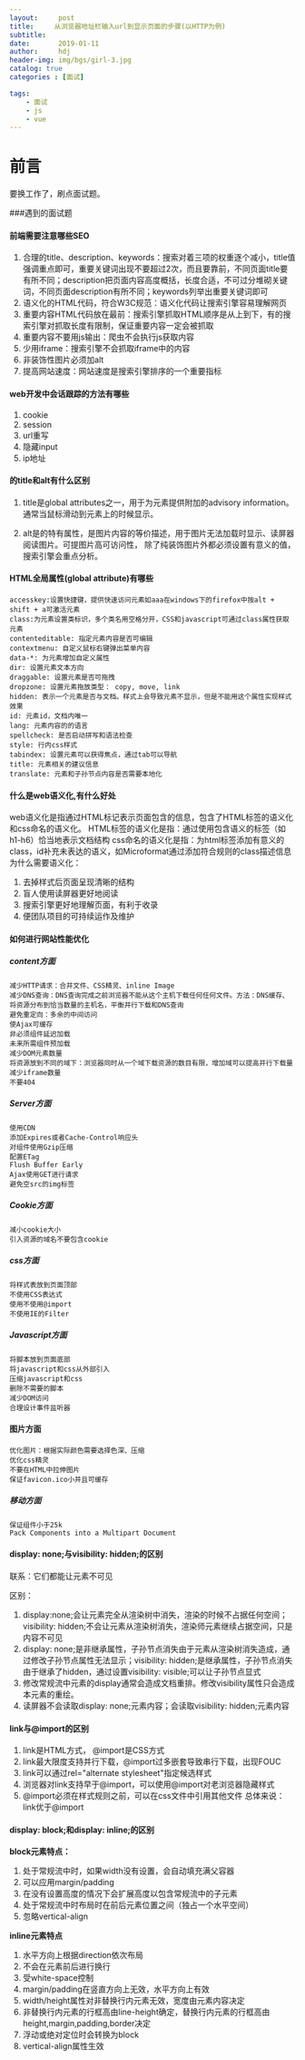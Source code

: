 ```yaml
---
layout:     post
title:     从浏览器地址栏输入url到显示页面的步骤(以HTTP为例)
subtitle:   
date:       2019-01-11
author:     hdj
header-img: img/bgs/girl-3.jpg
catalog: true
categories : [面试]

tags:
    - 面试
    - js
    - vue
---
```



# 前言

  要换工作了，刷点面试题。

###遇到的面试题

#### 前端需要注意哪些SEO 

  1. 合理的title、description、keywords：搜索对着三项的权重逐个减小，title值强调重点即可，重要关键词出现不要超过2次，而且要靠前，不同页面title要有所不同；description把页面内容高度概括，长度合适，不可过分堆砌关键词，不同页面description有所不同；keywords列举出重要关键词即可
  2. 语义化的HTML代码，符合W3C规范：语义化代码让搜索引擎容易理解网页
  3. 重要内容HTML代码放在最前：搜索引擎抓取HTML顺序是从上到下，有的搜索引擎对抓取长度有限制，保证重要内容一定会被抓取
  4. 重要内容不要用js输出：爬虫不会执行js获取内容
  5. 少用iframe：搜索引擎不会抓取iframe中的内容
  6. 非装饰性图片必须加alt
  7. 提高网站速度：网站速度是搜索引擎排序的一个重要指标

#### web开发中会话跟踪的方法有哪些

 1. cookie
 2. session
 3. url重写
 4. 隐藏input
 5. ip地址


#### <img>的title和alt有什么区别

   1. title是global attributes之一，用于为元素提供附加的advisory information。通常当鼠标滑动到元素上的时候显示。
   
   2. alt是<img>的特有属性，是图片内容的等价描述，用于图片无法加载时显示、读屏器阅读图片。可提图片高可访问性，
      除了纯装饰图片外都必须设置有意义的值，搜索引擎会重点分析。

#### HTML全局属性(global attribute)有哪些

    accesskey:设置快捷键，提供快速访问元素如aaa在windows下的firefox中按alt + shift + a可激活元素
    class:为元素设置类标识，多个类名用空格分开，CSS和javascript可通过class属性获取元素
    contenteditable: 指定元素内容是否可编辑
    contextmenu: 自定义鼠标右键弹出菜单内容
    data-*: 为元素增加自定义属性
    dir: 设置元素文本方向
    draggable: 设置元素是否可拖拽
    dropzone: 设置元素拖放类型： copy, move, link
    hidden: 表示一个元素是否与文档。样式上会导致元素不显示，但是不能用这个属性实现样式效果
    id: 元素id，文档内唯一
    lang: 元素内容的的语言
    spellcheck: 是否启动拼写和语法检查
    style: 行内css样式
    tabindex: 设置元素可以获得焦点，通过tab可以导航
    title: 元素相关的建议信息
    translate: 元素和子孙节点内容是否需要本地化
#### 什么是web语义化,有什么好处
   web语义化是指通过HTML标记表示页面包含的信息，包含了HTML标签的语义化和css命名的语义化。 HTML标签的语义化是指：通过使用包含语义的标签（如h1-h6）恰当地表示文档结构 css命名的语义化是指：为html标签添加有意义的class，id补充未表达的语义，如Microformat通过添加符合规则的class描述信息 为什么需要语义化：
   
   1. 去掉样式后页面呈现清晰的结构
   2. 盲人使用读屏器更好地阅读
   3. 搜索引擎更好地理解页面，有利于收录
   4. 便团队项目的可持续运作及维护
   
#### 如何进行网站性能优化

##### content方面
    
    减少HTTP请求：合并文件、CSS精灵、inline Image
    减少DNS查询：DNS查询完成之前浏览器不能从这个主机下载任何任何文件。方法：DNS缓存、将资源分布到恰当数量的主机名，平衡并行下载和DNS查询
    避免重定向：多余的中间访问
    使Ajax可缓存
    非必须组件延迟加载
    未来所需组件预加载
    减少DOM元素数量
    将资源放到不同的域下：浏览器同时从一个域下载资源的数目有限，增加域可以提高并行下载量
    减少iframe数量
    不要404
    
##### Server方面

    使用CDN
    添加Expires或者Cache-Control响应头
    对组件使用Gzip压缩
    配置ETag
    Flush Buffer Early
    Ajax使用GET进行请求
    避免空src的img标签
##### Cookie方面

    减小cookie大小
    引入资源的域名不要包含cookie
    
##### css方面

    将样式表放到页面顶部
    不使用CSS表达式
    使用不使用@import
    不使用IE的Filter
##### Javascript方面

    将脚本放到页面底部
    将javascript和css从外部引入
    压缩javascript和css
    删除不需要的脚本
    减少DOM访问
    合理设计事件监听器
    
#### 图片方面

    优化图片：根据实际颜色需要选择色深、压缩
    优化css精灵
    不要在HTML中拉伸图片
    保证favicon.ico小并且可缓存
    
##### 移动方面

    保证组件小于25k
    Pack Components into a Multipart Document

#### display: none;与visibility: hidden;的区别
   联系：它们都能让元素不可见
     
   区别：
     
   1. display:none;会让元素完全从渲染树中消失，渲染的时候不占据任何空间；visibility: hidden;不会让元素从渲染树消失，渲染师元素继续占据空间，只是内容不可见
   2. display: none;是非继承属性，子孙节点消失由于元素从渲染树消失造成，通过修改子孙节点属性无法显示；visibility: hidden;是继承属性，子孙节点消失由于继承了hidden，通过设置visibility: visible;可以让子孙节点显式
   3. 修改常规流中元素的display通常会造成文档重排。修改visibility属性只会造成本元素的重绘。
   4. 读屏器不会读取display: none;元素内容；会读取visibility: hidden;元素内容
#### link与@import的区别

1. link是HTML方式， @import是CSS方式
2. link最大限度支持并行下载，@import过多嵌套导致串行下载，出现FOUC
3. link可以通过rel="alternate stylesheet"指定候选样式
4. 浏览器对link支持早于@import，可以使用@import对老浏览器隐藏样式
5. @import必须在样式规则之前，可以在css文件中引用其他文件
总体来说：link优于@import

#### display: block;和display: inline;的区别
 
 **block元素特点：**
 
 1. 处于常规流中时，如果width没有设置，会自动填充满父容器 
 2. 可以应用margin/padding 
 3. 在没有设置高度的情况下会扩展高度以包含常规流中的子元素
 4. 处于常规流中时布局时在前后元素位置之间（独占一个水平空间）
 5. 忽略vertical-align
 
 **inline元素特点**
 
 1. 水平方向上根据direction依次布局
 2. 不会在元素前后进行换行 
 3. 受white-space控制 
 4. margin/padding在竖直方向上无效，水平方向上有效 
 5. width/height属性对非替换行内元素无效，宽度由元素内容决定 
 6. 非替换行内元素的行框高由line-height确定，替换行内元素的行框高由height,margin,padding,border决定
 7. 浮动或绝对定位时会转换为block 
 8. vertical-align属性生效
 
